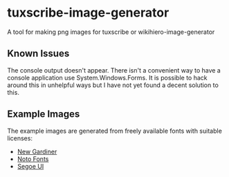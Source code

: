 tuxscribe-image-generator
=========================

A tool for making png images for tuxscribe or wikihiero-image-generator


Known Issues
------------

The console output doesn't appear. There isn't a convenient way to have a console application use System.Windows.Forms. It is possible to hack around this in unhelpful ways but I have not yet found a decent solution to this.


Example Images
--------------

The example images are generated from freely available fonts with suitable licenses:

* [New Gardiner](https://mjn.host.cs.st-andrews.ac.uk/egyptian/fonts/newgardiner.html)
* [Noto Fonts](https://fonts.google.com/noto/fonts)
* [Segoe UI](https://learn.microsoft.com/en-us/typography/font-list/segoe-ui)
